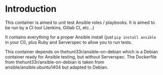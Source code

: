 # Introduction

This container is aimed to unit test Ansible roles / playbooks. It is aimed to be run by a CI tool (Jenkins, Gitlab CI, etc...)

It contains everything for a proper Ansible install (just `pip install ansible` in your CI), plus Ruby and Serverspec to allow you to run tests.

This container depends on thehunt33r/ansible-on-debian which is a Debian container ready for Ansible testing, but without Serverspec. The Dockerfile from thehunt33r/ansible-on-debian is taken from ansible/ansible:ubuntu1404 but adapted to Debian.
